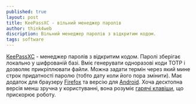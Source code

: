 ```yaml
---
published: true
layout: post
title: KeePassXC - вільний менеджер паролів 
author: think4web
discription: Вільний менеджер паролів з відкритим кодом.
tags: software
---
```


[KeePassXC](https://keepassxc.org/) - менеджер паролів з відкритим кодом. Паролі зберігає локально у шифрованій базі. Вміє генерувати одноразові коди TOTP і дозволяє прикріплювати файли. Можна задати термін через який мине строк придатності паролю (тобто дату коли його пора змінити). Має додаток для браузеру [Firefox](https://addons.mozilla.org/en-US/firefox/addon/keepassxc-browser/) та версію для [Android](https://f-droid.org/uk/packages/com.kunzisoft.keepass.libre/). Хоча десктопна версія менш зручна у користуванні, вона розуміє [гарячі клавіши](file:///usr/share/keepassxc/docs/KeePassXC_KeyboardShortcuts.html), що прискорює роботу.  
